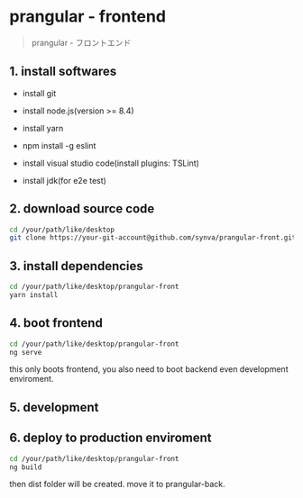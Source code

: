 # prangular - frontend

> prangular - フロントエンド

## 1. install softwares

- install git

- install node.js(version >= 8.4)

- install yarn

- npm install -g eslint

- install visual studio code(install plugins: TSLint)

- install jdk(for e2e test)

## 2. download source code

``` bash
cd /your/path/like/desktop
git clone https://your-git-account@github.com/synva/prangular-front.git
```

## 3. install dependencies

``` bash
cd /your/path/like/desktop/prangular-front
yarn install
```

## 4. boot frontend

``` bash
cd /your/path/like/desktop/prangular-front
ng serve
```

this only boots frontend, you also need to boot backend even development enviroment.

## 5. development

## 6. deploy to production enviroment

``` bash
cd /your/path/like/desktop/prangular-front
ng build
```

then dist folder will be created. move it to prangular-back.
